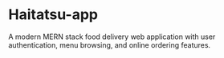 # Haitatsu-app
A modern MERN stack food delivery web application with user authentication, menu browsing, and online ordering features.
